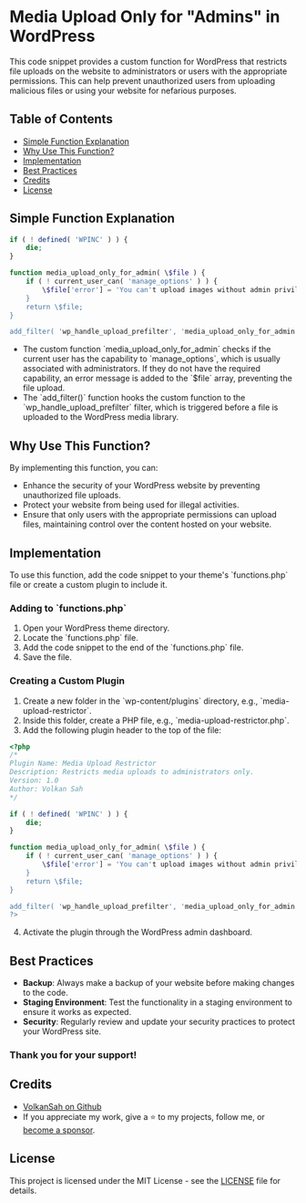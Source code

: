 
# Media Upload Only for "Admins" in WordPress

This code snippet provides a custom function for WordPress that restricts file uploads on the website to administrators or users with the appropriate permissions. This can help prevent unauthorized users from uploading malicious files or using your website for nefarious purposes.

## Table of Contents

- [Simple Function Explanation](#simple-function-explanation)
- [Why Use This Function?](#why-use-this-function)
- [Implementation](#implementation)
- [Best Practices](#best-practices)
- [Credits](#credits)
- [License](#license)

## Simple Function Explanation

```php
if ( ! defined( 'WPINC' ) ) {
    die;
}

function media_upload_only_for_admin( \$file ) {
    if ( ! current_user_can( 'manage_options' ) ) {
        \$file['error'] = 'You can't upload images without admin privileges!';
    }
    return \$file;
}

add_filter( 'wp_handle_upload_prefilter', 'media_upload_only_for_admin' );
```

- The custom function \`media_upload_only_for_admin\` checks if the current user has the capability to \`manage_options\`, which is usually associated with administrators. If they do not have the required capability, an error message is added to the \`$file\` array, preventing the file upload.
- The \`add_filter()\` function hooks the custom function to the \`wp_handle_upload_prefilter\` filter, which is triggered before a file is uploaded to the WordPress media library.

## Why Use This Function?

By implementing this function, you can:

- Enhance the security of your WordPress website by preventing unauthorized file uploads.
- Protect your website from being used for illegal activities.
- Ensure that only users with the appropriate permissions can upload files, maintaining control over the content hosted on your website.

## Implementation

To use this function, add the code snippet to your theme's \`functions.php\` file or create a custom plugin to include it.

### Adding to \`functions.php\`

1. Open your WordPress theme directory.
2. Locate the \`functions.php\` file.
3. Add the code snippet to the end of the \`functions.php\` file.
4. Save the file.

### Creating a Custom Plugin

1. Create a new folder in the \`wp-content/plugins\` directory, e.g., \`media-upload-restrictor\`.
2. Inside this folder, create a PHP file, e.g., \`media-upload-restrictor.php\`.
3. Add the following plugin header to the top of the file:

```php
<?php
/*
Plugin Name: Media Upload Restrictor
Description: Restricts media uploads to administrators only.
Version: 1.0
Author: Volkan Sah
*/

if ( ! defined( 'WPINC' ) ) {
    die;
}

function media_upload_only_for_admin( \$file ) {
    if ( ! current_user_can( 'manage_options' ) ) {
        \$file['error'] = 'You can't upload images without admin privileges!';
    }
    return \$file;
}

add_filter( 'wp_handle_upload_prefilter', 'media_upload_only_for_admin' );
?>
```

4. Activate the plugin through the WordPress admin dashboard.

## Best Practices

- **Backup**: Always make a backup of your website before making changes to the code.
- **Staging Environment**: Test the functionality in a staging environment to ensure it works as expected.
- **Security**: Regularly review and update your security practices to protect your WordPress site.

### Thank you for your support!

## Credits

- [VolkanSah on Github](https://github.com/volkansah)
- If you appreciate my work, give a :star: to my projects, follow me, or [become a sponsor](https://github.com/sponsors/volkansah).

## License

This project is licensed under the MIT License - see the [LICENSE](LICENSE) file for details.
